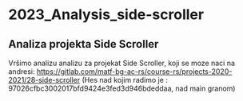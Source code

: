 # 2023_Analysis_side-scroller

## Analiza projekta Side Scroller

Vršimo analizu analizu za projekat Side Scroller, koji se moze naci na andresi: https://gitlab.com/matf-bg-ac-rs/course-rs/projects-2020-2021/28-side-scroller 
(Hes nad kojim radimo je : 97026cfbc3002017bfd9424e3fed3d946bdeddaa, nad main granom)
